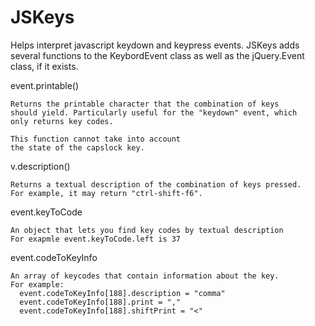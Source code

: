 # JSKeys
Helps interpret javascript keydown and keypress events.
JSKeys adds several functions to the KeybordEvent class as well as the jQuery.Event class, if it exists.

event.printable()

    Returns the printable character that the combination of keys
    should yield. Particularly useful for the "keydown" event, which
    only returns key codes. 
    
    This function cannot take into account
    the state of the capslock key.

v.description()

    Returns a textual description of the combination of keys pressed.
    For example, it may return "ctrl-shift-f6".

event.keyToCode

    An object that lets you find key codes by textual description
    For exapmle event.keyToCode.left is 37

event.codeToKeyInfo

    An array of keycodes that contain information about the key.
    For example:
      event.codeToKeyInfo[188].description = "comma"
      event.codeToKeyInfo[188].print = ","
      event.codeToKeyInfo[188].shiftPrint = "<"